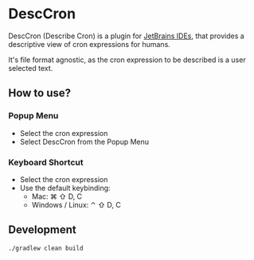 # DescCron

DescCron (Describe Cron) is a plugin for [JetBrains IDEs](https://www.jetbrains.com/products.html#type=ide), that provides a descriptive view of cron expressions for humans.

It's file format agnostic, as the cron expression to be described is a user selected text.

## How to use?

### Popup Menu

* Select the cron expression
* Select DescCron from the Popup Menu

### Keyboard Shortcut

* Select the cron expression
* Use the default keybinding:
    * Mac: ⌘ ⇧ D, C
    * Windows / Linux: ⌃ ⇧ D, C

## Development

```bash
./gradlew clean build
```
